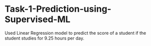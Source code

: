 # Task-1-Prediction-using-Supervised-ML
Used Linear Regression model to predict the score of a student if the student studies for 9.25 hours per day.
